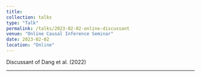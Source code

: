 ```yaml
---
title:
collection: talks
type: "Talk"
permalink: /talks/2023-02-02-online-discussant
venue: "Online Causal Inference Seminar"
date: 2023-02-02
location: "Online"
---
```


Discussant of Dang et al. (2022)

---
